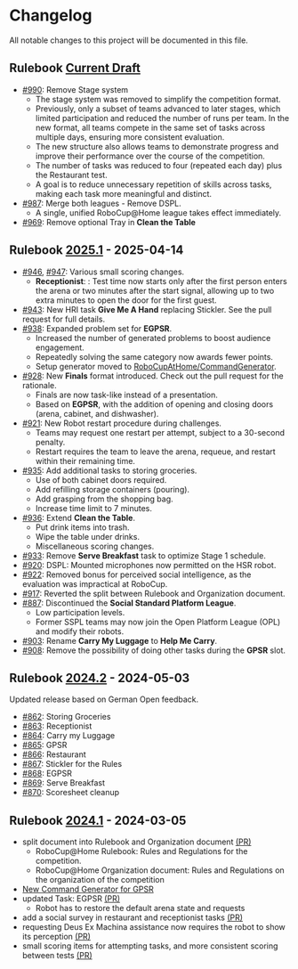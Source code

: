 # Changelog

[Current Draft]: https://github.com/RoboCupAtHome/RuleBook/compare/2025.1..HEAD
[2025.1]: https://github.com/RoboCupAtHome/RuleBook/compare/2024.2..2025.1
[2024.2]: https://github.com/RoboCupAtHome/RuleBook/compare/2024.1..2024.2
[2024.1]: https://github.com/RoboCupAtHome/RuleBook/compare/2023.2..2024.1
[2023.2]: https://github.com/RoboCupAtHome/RuleBook/compare/2023.1..2023.2
[2023.1]: https://github.com/RoboCupAtHome/RuleBook/compare/2019.v1..2023.1


All notable changes to this project will be documented in this file.

## Rulebook [Current Draft]

* [#990](https://github.com/RoboCupAtHome/RuleBook/pull/990): Remove Stage system
  * The stage system was removed to simplify the competition format.  
  * Previously, only a subset of teams advanced to later stages, which limited participation and reduced the number of runs per team. In the new format, all teams compete in the same set of tasks across multiple days, ensuring more consistent evaluation.
  * The new structure also allows teams to demonstrate progress and improve their performance over the course of the competition.
  * The number of tasks was reduced to four (repeated each day) plus the Restaurant test.
  * A goal is to reduce unnecessary repetition of skills across tasks, making each task more meaningful and distinct.
* [#987](https://github.com/RoboCupAtHome/RuleBook/pull/987): Merge both leagues - Remove DSPL. 
  * A single, unified RoboCup@Home league takes effect immediately. 
* [#969](https://github.com/RoboCupAtHome/RuleBook/pull/969): Remove optional Tray in **Clean the Table**

## Rulebook [2025.1] - 2025-04-14
* [#946](https://github.com/RoboCupAtHome/RuleBook/pull/946), [#947](https://github.com/RoboCupAtHome/RuleBook/pull/947): Various small scoring changes.
  * **Receptionist**: : Test time now starts only after the first person enters the arena or two minutes after the start signal, allowing up to two extra minutes to open the door for the first guest.
* [#943](https://github.com/RoboCupAtHome/RuleBook/pull/943): New HRI task **Give Me A Hand** replacing Stickler. See the pull request for full details.
* [#938](https://github.com/RoboCupAtHome/RuleBook/pull/938): Expanded problem set for **EGPSR**.
  * Increased the number of generated problems to boost audience engagement.
  * Repeatedly solving the same category now awards fewer points.
  * Setup generator moved to [RoboCupAtHome/CommandGenerator](https://github.com/RoboCupAtHome/CommandGenerator).
* [#928](https://github.com/RoboCupAtHome/RuleBook/pull/928): New **Finals** format introduced. Check out the pull request for the rationale.
  * Finals are now task-like instead of a presentation.
  * Based on **EGPSR**, with the addition of opening and closing doors (arena, cabinet, and dishwasher).
* [#921](https://github.com/RoboCupAtHome/RuleBook/pull/921):  New Robot restart procedure during challenges.
  * Teams may request one restart per attempt, subject to a 30-second penalty. 
  * Restart requires the team to leave the arena, requeue, and restart within their remaining time.
* [#935](https://github.com/RoboCupAtHome/RuleBook/pull/935): Add additional tasks to storing groceries.
  * Use of both cabinet doors required.
  * Add refilling storage containers (pouring).
  * Add grasping from the shopping bag.
  * Increase time limit to 7 minutes.
* [#936](https://github.com/RoboCupAtHome/RuleBook/pull/936): Extend **Clean the Table**.
  * Put drink items into trash.
  * Wipe the table under drinks.
  * Miscellaneous scoring changes.
* [#933](https://github.com/RoboCupAtHome/RuleBook/pull/933): Remove **Serve Breakfast** task to optimize Stage 1 schedule.
* [#920](https://github.com/RoboCupAtHome/RuleBook/pull/920): DSPL: Mounted microphones now permitted on the HSR robot.
* [#922](https://github.com/RoboCupAtHome/RuleBook/pull/922): Removed bonus for perceived social intelligence, as the evaluation was impractical at RoboCup.
* [#917](https://github.com/RoboCupAtHome/RuleBook/pull/917): Reverted the split between Rulebook and Organization document.
* [#887](https://github.com/RoboCupAtHome/RuleBook/pull/887): Discontinued the **Social Standard Platform League**.
  * Low participation levels.
  * Former SSPL teams may now join the Open Platform League (OPL) and modify their robots.
* [#903](https://github.com/RoboCupAtHome/RuleBook/pull/903): Rename **Carry My Luggage** to **Help Me Carry**.
* [#908](https://github.com/RoboCupAtHome/RuleBook/pull/908): Remove the possibility of doing other tasks during the **GPSR** slot.

## Rulebook [2024.2] - 2024-05-03
Updated release based on German Open feedback.
* [#862](https://github.com/RoboCupAtHome/RuleBook/pull/862): Storing Groceries
* [#863](https://github.com/RoboCupAtHome/RuleBook/pull/863): Receptionist
* [#864](https://github.com/RoboCupAtHome/RuleBook/pull/864): Carry my Luggage
* [#865](https://github.com/RoboCupAtHome/RuleBook/pull/865): GPSR
* [#866](https://github.com/RoboCupAtHome/RuleBook/pull/866): Restaurant
* [#867](https://github.com/RoboCupAtHome/RuleBook/pull/867): Stickler for the Rules
* [#868](https://github.com/RoboCupAtHome/RuleBook/pull/868): EGPSR
* [#869](https://github.com/RoboCupAtHome/RuleBook/pull/869): Serve Breakfast
* [#870](https://github.com/RoboCupAtHome/RuleBook/pull/870): Scoresheet cleanup

## Rulebook [2024.1] - 2024-03-05
* split document into Rulebook and Organization document [(PR)](https://github.com/RoboCupAtHome/RuleBook/pull/831)
  * RoboCup@Home Rulebook: Rules and Regulations for the competition.
  * RoboCup@Home Organization document: Rules and Regulations on the organization of the competition
* [New Command Generator for GPSR](https://github.com/johaq/CommandGenerator/tree/master)
* updated Task: EGPSR [(PR)](https://github.com/RoboCupAtHome/RuleBook/pull/844)
  * Robot has to restore the default arena state and requests
* add a social survey in restaurant and receptionist tasks [(PR)](https://github.com/RoboCupAtHome/RuleBook/pull/839)
* requesting Deus Ex Machina assistance now requires the robot to show its perception [(PR)](https://github.com/RoboCupAtHome/RuleBook/pull/838)
* small scoring items for attempting tasks, and more consistent scoring between tests [(PR)](https://github.com/RoboCupAtHome/RuleBook/pull/843)
